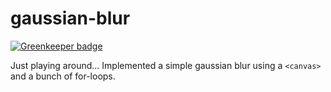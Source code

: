 # gaussian-blur

[![Greenkeeper badge](https://badges.greenkeeper.io/feross/gaussian-blur.svg)](https://greenkeeper.io/)

Just playing around... Implemented a simple gaussian blur using a `<canvas>` and
a bunch of for-loops.
